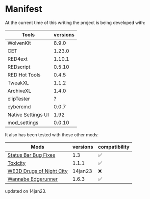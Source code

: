 # Manifest

At the current time of this writing the project is being developed with:

| Tools                    | versions|
|--------------------------|---------|
| WolvenKit                | 8.9.0   |
| CET                      | 1.23.0  |
| RED4ext                  | 1.10.1  |
| REDscript                | 0.5.10  |
| RED Hot Tools            | 0.4.5   |
| TweakXL                  | 1.1.2   |
| ArchiveXL                | 1.4.0   |
| clipTester               | ?       |
| cybercmd                 | 0.0.7   |
| Native Settings UI       | 1.92    |
| mod_settings             | 0.0.10  |

It also has been tested with these other mods:

| Mods                     | versions| compatibility |
|--------------------------|---------|---------------|
| [Status Bar Bug Fixes](https://www.nexusmods.com/cyberpunk2077/mods/4316)     | 1.3     | ✅            |
| [Toxicity](https://www.nexusmods.com/cyberpunk2077/mods/4317)                 | 1.1.1   | ✅            |
| [WE3D Drugs of Night City](https://www.nexusmods.com/cyberpunk2077/mods/4407) | 14jan23 | ❌            |
| [Wannabe Edgerunner](https://www.nexusmods.com/cyberpunk2077/mods/5646)       | 1.6.3   | ✅            |

updated on 14jan23.
